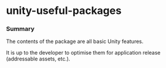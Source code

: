 # unity-useful-packages

### Summary

The contents of the package are all basic Unity features.

It is up to the developer to optimise them for application release (addressable assets, etc.).